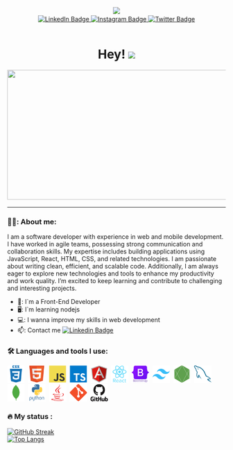 <div id="header" align="center">
  <img src="https://media.giphy.com/media/jRf5fsn8G6YaogAWxn/giphy.gif" width="100"/>
  <div id="badges">
  <a href="https://www.linkedin.com/in/fellipe-m-dino-275309181/">
    <img src="https://img.shields.io/badge/LinkedIn-C5C6C8?style=for-the-badge&logo=linkedin&logoColor=white" alt="LinkedIn Badge"/>
  </a>
  <a href="https://www.instagram.com/felmiguel/">
    <img src="https://img.shields.io/badge/Instagram-FABFB7?style=for-the-badge&logo=instagram&logoColor=white" alt="Instagram Badge"/>
  </a>
  <a href="https://twitter.com/FellipeMiguel3">
    <img src="https://img.shields.io/badge/Twitter-B2E2F2?style=for-the-badge&logo=twitter&logoColor=white" alt="Twitter Badge"/>
  </a>
</div>
  <img src="https://komarev.com/ghpvc/?username=FellipeMiguel&style=flat-square&color=blue" alt=""/>
  <h1>
  Hey!
  <img src="https://media.giphy.com/media/hvRJCLFzcasrR4ia7z/giphy.gif" width="30px"/>
</h1>
</div>

<div align="center">
  <img src="https://media.giphy.com/media/dWesBcTLavkZuG35MI/giphy.gif" width="600" height="300"/>
</div>

---

### 👨‍💻: About me:

I am a software developer with experience in web and mobile development. I have worked in agile teams, possessing strong communication and collaboration skills. My expertise includes building applications using JavaScript, React, HTML, CSS, and related technologies. I am passionate about writing clean, efficient, and scalable code. Additionally, I am always eager to explore new technologies and tools to enhance my productivity and work quality. I’m excited to keep learning and contribute to challenging and interesting projects.

- 👀: I`m a Front-End Developer
- 🖥️: I`m learning nodejs
- 💻: I wanna improve my skills in web development
- 📫: Contact me [![Linkedin Badge](https://img.shields.io/badge/-Fellipe-C5C6C8?style=flat&logo=Linkedin&logoColor=white)](https://www.linkedin.com/in/fellipe-m-dino-275309181/)

### :hammer_and_wrench: Languages and tools I use:

<div>
  <img src="https://github.com/devicons/devicon/blob/master/icons/css3/css3-plain-wordmark.svg"  title="CSS3" alt="CSS" width="40" height="40"/>&nbsp;
  <img src="https://github.com/devicons/devicon/blob/master/icons/html5/html5-original.svg" title="HTML5" alt="HTML" width="40" height="40"/>&nbsp;
  <img src="https://github.com/devicons/devicon/blob/master/icons/javascript/javascript-original.svg" title="JavaScript" alt="JavaScript" width="40" height="40"/>&nbsp;
  <img src="https://github.com/devicons/devicon/blob/master/icons/typescript/typescript-original.svg" title="TypeScript" alt="TypeScript" width="40" height="40"/>&nbsp;
  <img src="https://github.com/devicons/devicon/blob/master/icons/angularjs/angularjs-original.svg" title="angular" alt="angular" width="40" height="40"/>&nbsp;
  <img src="https://github.com/devicons/devicon/blob/master/icons/react/react-original-wordmark.svg" title="react" alt="react" width="40" height="40"/>&nbsp;
  <img src="https://github.com/devicons/devicon/blob/master/icons/bootstrap/bootstrap-original-wordmark.svg" title="bootstrap" alt="bootstrap" width="40" height="40"/>&nbsp;
  <img src="https://github.com/devicons/devicon/blob/master/icons/tailwindcss/tailwindcss-original.svg" title="tailwindcss" alt="tailwindcss" width="40" height="40"/>&nbsp;
  <img src="https://github.com/devicons/devicon/blob/master/icons/nodejs/nodejs-plain.svg" title="nodejs" alt="nodejs" width="40" height="40"/>&nbsp;
  <img src="https://github.com/devicons/devicon/blob/master/icons/mysql/mysql-original.svg" title="mysql" alt="mysql" width="40" height="40"/>&nbsp;
  <img src="https://github.com/devicons/devicon/blob/master/icons/mongodb/mongodb-plain.svg" title="mongodb" alt="mongodb" width="40" height="40"/>&nbsp;
  <img src="https://github.com/devicons/devicon/blob/master/icons/python/python-original-wordmark.svg" title="Python" alt="Python" width="40" height="40"/>&nbsp;
  <img src="https://github.com/devicons/devicon/blob/master/icons/java/java-plain.svg" title="java" alt="java" width="40" height="40"/>&nbsp;
  <img src="https://github.com/devicons/devicon/blob/master/icons/git/git-plain.svg" title="git" alt="git" width="40" height="40"/>&nbsp;
  <img src="https://github.com/devicons/devicon/blob/master/icons/github/github-original-wordmark.svg" title="github" alt="github" width="40" height="40"/>&nbsp;
</div>

### :fire: My status :

[![GitHub Streak](http://github-readme-streak-stats.herokuapp.com?user=FellipeMiguel&theme=dark&background=000000)](https://git.io/streak-stats)
</br>
[![Top Langs](https://github-readme-stats.vercel.app/api/top-langs/?username=FellipeMiguel&layout=compact&theme=vision-friendly-dark)](https://github.com/anuraghazra/github-readme-stats)




